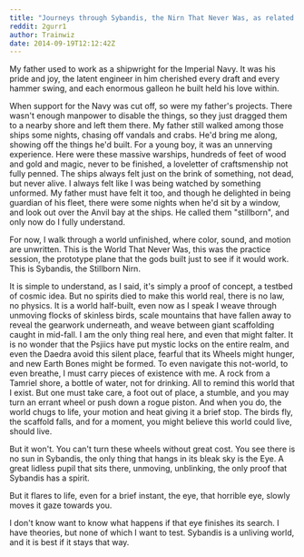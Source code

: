 ```yaml
---
title: "Journeys through Sybandis, the Nirn That Never Was, as related by Imperial Mage Cocius Ratori"
reddit: 2gurr1
author: Trainwiz
date: 2014-09-19T12:12:42Z
---
```


My father used to work as a shipwright for the Imperial Navy. It was his pride and joy, the latent engineer in him cherished every draft and every hammer swing, and each enormous galleon he built held his love within.

When support for the Navy was cut off, so were my father's projects. There wasn't enough manpower to disable the things, so they just dragged them to a nearby shore and left them there. My father still walked among those ships some nights, chasing off vandals and crabs. He'd bring me along, showing off the things he'd built. 
For a young boy, it was an unnerving experience. Here were these massive warships, hundreds of feet of wood and gold and magic, never to be finished, a loveletter of craftsmenship not fully penned. The ships always felt just on the brink of something, not dead, but never alive. I always felt like I was being watched by something unformed. My father must have felt it too, and though he delighted in being guardian of his fleet, there were some nights when he'd sit by a window, and look out over the Anvil bay at the ships. He called them "stillborn", and only now do I fully understand.

For now, I walk through a world unfinished, where color, sound, and motion are unwritten. This is the World That Never Was, this was the practice session, the prototype plane that the gods built just to see if it would work. This is Sybandis, the Stillborn Nirn.

It is simple to understand, as I said, it's simply a proof of concept, a testbed of cosmic idea. But no spirits died to make this world real, there is no law, no physics. It is a world half-built, even now as I speak I weave through unmoving flocks of skinless birds, scale mountains that have fallen away to reveal the gearwork underneath, and weave between giant scaffolding caught in mid-fall. I am the only thing real here, and even that might falter. It is no wonder that the Psjiics have put mystic locks on the entire realm, and even the Daedra avoid this silent place, fearful that its Wheels might hunger, and new Earth Bones might be formed.
To even navigate this not-world, to even breathe, I must carry pieces of existence with me. A rock from a Tamriel shore, a bottle of water, not for drinking. All to remind this world that I exist. But one must take care, a foot out of place, a stumble, and you may turn an errant wheel or push down a rogue piston. And when you do, the world chugs to life, your motion and heat giving it a brief stop. The birds fly, the scaffold falls, and for a moment, you might believe this world could live, should live.

But it won't. You can't turn these wheels without great cost. You see there is no sun in Sybandis, the only thing that hangs in its bleak sky is the Eye. A great lidless pupil that sits there, unmoving, unblinking, the only proof that Sybandis has a spirit.

But it flares to life, even for a brief instant, the eye, that horrible eye, slowly moves it gaze towards you. 

I don't know want to know what happens if that eye finishes its search. I have theories, but none of which I want to test. Sybandis is a unliving world, and it is best if it stays that way. 
